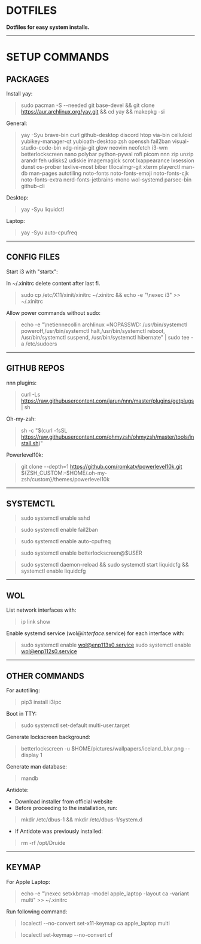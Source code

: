 # DOTFILES

**Dotfiles for easy system installs.**

---

# SETUP COMMANDS

## PACKAGES

Install yay:

> sudo pacman -S --needed git base-devel && git clone https://aur.archlinux.org/yay.git && cd yay && makepkg -si

General:

> yay -Syu brave-bin curl github-desktop discord htop via-bin celluloid yubikey-manager-qt yubioath-desktop zsh openssh fail2ban visual-studio-code-bin xdg-ninja-git glow neovim neofetch i3-wm betterlockscreen nano polybar python-pywal rofi picom nnn zip unzip arandr feh udisks2 udiskie imagemagick scrot lxappearance lxsession dunst os-prober texlive-most biber tllocalmgr-git xterm playerctl man-db man-pages autotiling noto-fonts noto-fonts-emoji noto-fonts-cjk noto-fonts-extra nerd-fonts-jetbrains-mono wol-systemd parsec-bin github-cli

Desktop:

> yay -Syu liquidctl

Laptop:

> yay -Syu auto-cpufreq

---

## CONFIG FILES

Start i3 with "startx":

In ~/.xinitrc delete content after last fi.

> sudo cp /etc/X11/xinit/xinitrc ~/.xinitrc && echo -e "\nexec i3" >> ~/.xinitrc

Allow power commands without sudo:

> echo -e "\netiennecollin archlinux =NOPASSWD: /usr/bin/systemctl poweroff,/usr/bin/systemctl halt,/usr/bin/systemctl reboot, /usr/bin/systemctl suspend, /usr/bin/systemctl hibernate" | sudo tee -a /etc/sudoers

---

## GITHUB REPOS

nnn plugins:

> curl -Ls https://raw.githubusercontent.com/jarun/nnn/master/plugins/getplugs | sh

Oh-my-zsh:

> sh -c "$(curl -fsSL https://raw.githubusercontent.com/ohmyzsh/ohmyzsh/master/tools/install.sh)"

Powerlevel10k:

> git clone --depth=1 https://github.com/romkatv/powerlevel10k.git ${ZSH_CUSTOM:-$HOME/.oh-my-zsh/custom}/themes/powerlevel10k

---

## SYSTEMCTL

> sudo systemctl enable sshd

> sudo systemctl enable fail2ban

> sudo systemctl enable auto-cpufreq

> sudo systemctl enable betterlockscreen@$USER

> sudo systemctl daemon-reload && sudo systemctl start liquidcfg && systemctl enable liquidcfg

---

## WOL

List network interfaces with:

> ip link show

Enable systemd service (wol@_interface_.service) for each interface with:

> sudo systemctl enable wol@enp113s0.service
> sudo systemctl enable wol@enp112s0.service

---

## OTHER COMMANDS

For autotiling:

> pip3 install i3ipc

Boot in TTY:

> sudo systemctl set-default multi-user.target

Generate lockscreen background:

> betterlockscreen -u $HOME/pictures/wallpapers/iceland_blur.png --display 1

Generate man database:

> mandb

Antidote:
- Download installer from official website
- Before proceeding to the installation, run:
> mkdir /etc/dbus-1 && mkdir /etc/dbus-1/system.d
- If Antidote was previously installed:
> rm -rf /opt/Druide

---

## KEYMAP

For Apple Laptop:

> echo -e "\nexec setxkbmap -model apple_laptop -layout ca -variant multi" >> ~/.xinitrc

Run following command:

> localectl --no-convert set-x11-keymap ca apple_laptop multi

> localectl set-keymap --no-convert cf
